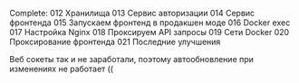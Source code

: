Complete:
012 Хранилища
013 Сервис авторизации
014 Сервис фронтенда
015 Запускаем фронтенд в продакшен моде
016 Docker exec
017 Настройка Nginx
018 Проксируем API запросы
019 Сети Docker
020 Проксирование фронтенда
021 Последние улучшения


Веб сокеты так и не заработали, поэтому автообновление при изменениях не работает ((